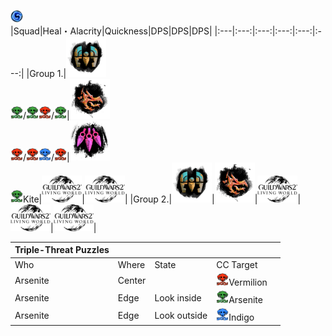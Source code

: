 <img src="../_image/strike mission/20px-Strike_Mission_(map_icon).png" width="20px" height="20px" title="Strike Mission Icon" alt=""></img>   
|Squad|Heal・Alacrity|Quickness|DPS|DPS|DPS|
|:---|:---:|:---:|:---:|:---:|:---:|
|Group 1.|<img src="../_image/general/profession/Mechanist_icon_(highres).png" width="64px" height="64px" title="Mechanist" alt=""></img></br><img src="../_image/strike mission/olc/Arsenite.png" width="20px" height="20px" title="Arsenite" alt=""></img>/<img src="../_image/strike mission/olc/Arsenite.png" width="20px" height="20px" title="Arsenite" alt=""></img><img src="../_image/strike mission/olc/Vermilion.png" width="20px" height="20px" title="Vermilion" alt=""></img>/<img src="../_image/strike mission/olc/Arsenite.png" width="20px" height="20px" title="Arsenite" alt=""></img>|<img src="../_image/general/profession/Herald_icon_(highres).png" width="64px" height="64px" title="Herald" alt=""></img></br><img src="../_image/strike mission/olc/Vermilion.png" width="20px" height="20px" title="Vermilion" alt=""></img>/<img src="../_image/strike mission/olc/Vermilion.png" width="20px" height="20px" title="Vermilion" alt=""></img><img src="../_image/strike mission/olc/Indigo.png" width="20px" height="20px" title="Indigo" alt=""></img>/<img src="../_image/strike mission/olc/Vermilion.png" width="20px" height="20px" title="Vermilion" alt=""></img>|<img src="../_image/general/profession/Virtuoso_icon_(highres).png" width="64px" height="64px" title="Virtuoso" alt=""></img></br><img src="../_image/strike mission/olc/Arsenite.png" width="20px" height="20px" title="Arsenite" alt=""></img>Kite|<img src="../_image/general/profession/Living_World_logo.png" width="64px" height="auto" title="DPS" alt=""></img>|<img src="../_image/general/profession/Living_World_logo.png" width="64px" height="auto" title="DPS" alt=""></img>|
|Group 2.|<img src="../_image/general/profession/Mechanist_icon_(highres).png" width="64px" height="64px" title="Mechanist" alt=""></img>|<img src="../_image/general/profession/Herald_icon_(highres).png" width="64px" height="64px" title="Herald" alt=""></img>|<img src="../_image/general/profession/Living_World_logo.png" width="64px" height="auto" title="DPS" alt=""></img>|<img src="../_image/general/profession/Living_World_logo.png" width="64px" height="auto" title="DPS" alt=""></img>|<img src="../_image/general/profession/Living_World_logo.png" width="64px" height="auto" title="DPS" alt=""></img>|
   
|Triple-Threat Puzzles|||||
|---|:---|:---|:---|:---|
|Who|Where|State|CC Target||
|Arsenite|Center||<img src="../_image/strike mission/olc/Vermilion.png" width="20px" height="20px" title="Vermilion" alt=""></img>Vermilion||
|Arsenite|Edge|Look inside|<img src="../_image/strike mission/olc/Arsenite.png" width="20px" height="20px" title="Arsenite" alt=""></img>Arsenite||
|Arsenite|Edge|Look outside|<img src="../_image/strike mission/olc/Indigo.png" width="20px" height="20px" title="Indigo" alt=""></img>Indigo||
